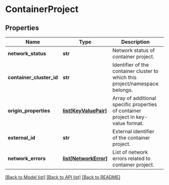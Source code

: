 # ContainerProject

## Properties
Name | Type | Description | Notes
------------ | ------------- | ------------- | -------------
**network_status** | **str** | Network status of container project. | [optional] 
**container_cluster_id** | **str** | Identifier of the container cluster to which this project/namespace belongs. | [optional] 
**origin_properties** | [**list[KeyValuePair]**](KeyValuePair.md) | Array of additional specific properties of container project in key-value format.  | [optional] 
**external_id** | **str** | External identifier of the container project. | 
**network_errors** | [**list[NetworkError]**](NetworkError.md) | List of network errors related to container project. | [optional] 

[[Back to Model list]](../README.md#documentation-for-models) [[Back to API list]](../README.md#documentation-for-api-endpoints) [[Back to README]](../README.md)

